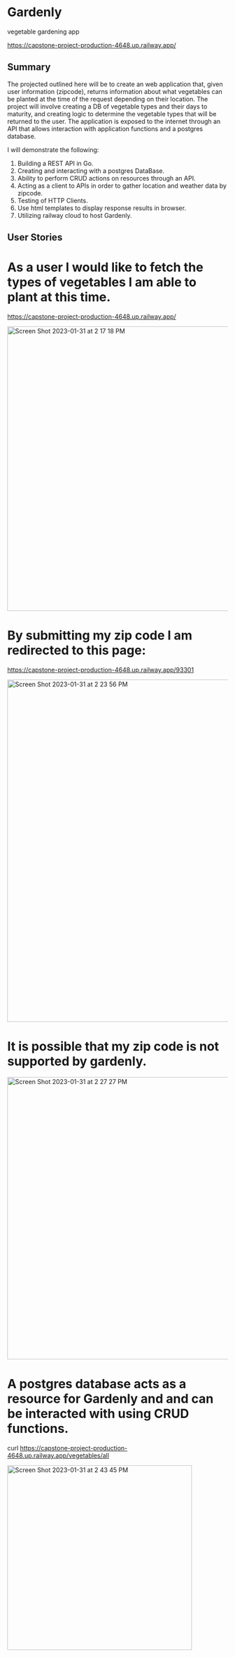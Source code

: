 # Gardenly
vegetable gardening app

https://capstone-project-production-4648.up.railway.app/

## Summary
The projected outlined here will be to create an web application that, given user information (zipcode), returns information about what vegetables can be planted at the time of the request depending on their location. The project will involve creating a DB of vegetable types and their days to maturity, and creating logic to determine the vegetable types that will be returned to the user. The application is exposed to the internet through an API that allows interaction with application functions and a postgres database.

I will demonstrate the following:

1. Building a REST API in Go.
2. Creating and interacting with a postgres DataBase.
3. Ability to perform CRUD actions on resources through an API.
4. Acting as a client to APIs in order to gather location and weather data by zipcode.
5. Testing of HTTP Clients.
6. Use html templates to display response results in browser.
7. Utilizing railway cloud to host Gardenly.

## User Stories

# As a user I would like to fetch the types of vegetables I am able to plant at this time.

https://capstone-project-production-4648.up.railway.app/

<img width="650" alt="Screen Shot 2023-01-31 at 2 17 18 PM" src="https://user-images.githubusercontent.com/105764001/215873646-6a88c237-28ca-4ec7-a893-3678a0d9627d.png">

# By submitting my zip code I am redirected to this page:

https://capstone-project-production-4648.up.railway.app/93301

<img width="782" alt="Screen Shot 2023-01-31 at 2 23 56 PM" src="https://user-images.githubusercontent.com/105764001/215874341-07e01fef-8a3c-4ee4-9b06-87bfa212e447.png">

# It is possible that my zip code is not supported by gardenly. 

<img width="645" alt="Screen Shot 2023-01-31 at 2 27 27 PM" src="https://user-images.githubusercontent.com/105764001/215875192-855acdcc-b00e-423a-8a2b-88d72cabd585.png">


# A postgres database acts as a resource for Gardenly and and can be interacted with using CRUD functions.

curl https://capstone-project-production-4648.up.railway.app/vegetables/all

<img width="422" alt="Screen Shot 2023-01-31 at 2 43 45 PM" src="https://user-images.githubusercontent.com/105764001/215878634-eeb19958-80fd-4f37-b6a2-767c2b7f305a.png">



    


    
    
       

